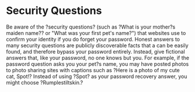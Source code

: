 [Title]: # (Security Questions)
[Difficulty]: # (Beginner)
[Order]: # (8)

# Security Questions

Be aware of the ?security questions? (such as ?What is your mother?s maiden name?? or "What was your first pet's name?") that websites use to confirm your identity if you do forget your password. Honest answers to many security questions are publicly discoverable facts that a can be easily found, and therefore bypass your password entirely. Instead, give fictional answers that, like your password, no one knows but you. For example, if the password question asks you your pet?s name, you may have posted photos to photo sharing sites with captions such as ?Here is a photo of my cute cat, Spot!? Instead of using ?Spot? as your password recovery answer, you might choose ?Rumplestiltskin.?